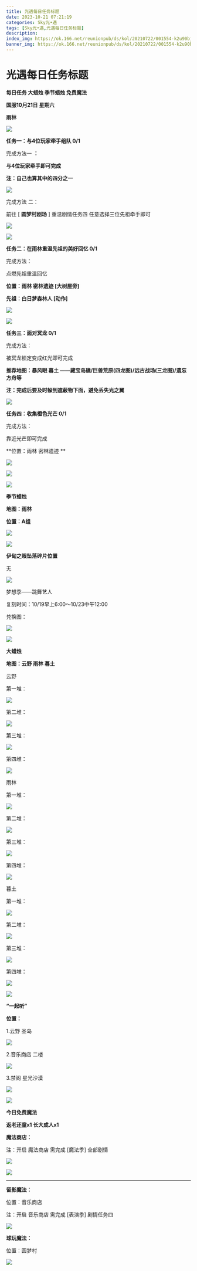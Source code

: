 ```yaml
---
title: 光遇每日任务标题
date: 2023-10-21 07:21:19
categories: Sky光•遇
tags: [Sky光•遇,光遇每日任务标题]
description: 
index_img: https://ok.166.net/reunionpub/ds/kol/20210722/001554-k2u90bj7ay.png?imageView&thumbnail=600x0&type=jpg
banner_img: https://ok.166.net/reunionpub/ds/kol/20210722/001554-k2u90bj7ay.png?imageView&thumbnail=600x0&type=jpg
---
```

# 光遇每日任务标题
**每日任务 大蜡烛 季节蜡烛 免费魔法**

 **国服10月21日 星期六**

 **雨林**

![](https://img.166.net/reunionpub/ds/kol/20231021/001507-sw4h0319ja.jpg)

 **任务一：与4位玩家牵手组队 0/1**

完成方法一 **：**

 **与4位玩家牵手即可完成**

 **注：自己也算其中的四分之一**

![](https://img.166.net/reunionpub/ds/kol/20231021/000236-adqhz2us7p.png)

完成方法 二：

前往 [ **圆梦村剧场** ] 重温剧情任务四 任意选择三位先祖牵手即可

![](https://img.166.net/reunionpub/ds/kol/20231021/000829-8vh0lmburt.png)

![](https://img.166.net/reunionpub/ds/kol/20231021/000906-wf2164s7pr.jpeg)

 **任务二：在雨林重温先祖的美好回忆 0/1**

完成方法：

点燃先祖重温回忆

 **位置：雨林 密林遗迹 [大树屋旁]**

 **先祖：白日梦森林人 [动作]**

![](https://img.166.net/reunionpub/ds/kol/20231021/000324-725atocj1u.jpg)

![](https://img.166.net/reunionpub/ds/kol/20231021/000332-5p8tb6lc0w.jpeg)

 **任务三：面对冥龙 0/1**

完成方法：

被冥龙锁定变成红光即可完成

 **推荐地图：暴风眼 暮土 ——藏宝岛礁/巨兽荒原(四龙图)/远古战场(三龙图)/遗忘方舟等**

 **注：完成后要及时躲到遮蔽物下面，避免丢失光之翼**

![](https://img.166.net/reunionpub/ds/kol/20231021/000403-usr274j01n.png)

 **任务四：收集橙色光芒 0/1**

完成方法：

靠近光芒即可完成

 **位置：雨林 密林遗迹   **

![](https://img.166.net/reunionpub/ds/kol/20231021/000436-yqb1rot5su.png)

![](https://img.166.net/reunionpub/ds/kol/20231021/000458-80ylikgr1o.jpeg)

![](https://img.166.net/reunionpub/ds/kol/20231014/003453-vozlin1q8p.png)

 **季节蜡烛**

 **地图：雨林**

 **位置：A组**

![](https://img.166.net/reunionpub/ds/kol/20231020/235425-csa49g0ylm.jpg)

![](https://img.166.net/reunionpub/ds/kol/20231014/003453-vozlin1q8p.png)

 **伊甸之眼坠落碎片位置**

无

![](https://img.166.net/reunionpub/ds/kol/20231014/002539-7uzhdl3t0m.png)

梦想季——跳舞艺人

复刻时间：10/19早上6:00～10/23中午12:00

兑换图：

![](https://img.166.net/reunionpub/ds/kol/20231019/235406-45qrsdc3nt.jpg)

![](https://img.166.net/reunionpub/ds/kol/20231014/002539-7uzhdl3t0m.png)

 **大蜡烛**

 **地图：云野 雨林 暮土**

云野

第一堆：

![](https://img.166.net/reunionpub/ds/kol/20231020/235612-je9a1h2iqz.png)

第二堆：

![](https://img.166.net/reunionpub/ds/kol/20231020/235625-pik6l4uj7v.png)

第三堆：

![](https://img.166.net/reunionpub/ds/kol/20231020/235637-qzd8bomc4k.png)

第四堆：

![](https://img.166.net/reunionpub/ds/kol/20231020/235652-3rio0stz9q.png)

雨林

第一堆：

![](https://img.166.net/reunionpub/ds/kol/20231020/002427-o1divumnep.jpeg)

第二堆：

![](https://img.166.net/reunionpub/ds/kol/20231020/002435-wo7mqp0gsk.jpeg)

第三堆：

![](https://img.166.net/reunionpub/ds/kol/20231020/002443-a1j7icy5bh.jpeg)

第四堆：

![](https://img.166.net/reunionpub/ds/kol/20231020/002450-n84jlda6qs.jpeg)

暮土

第一堆：

![](https://img.166.net/reunionpub/ds/kol/20231020/235810-qt7liw6bnc.png)

第二堆：

![](https://img.166.net/reunionpub/ds/kol/20231020/235822-inte8a12gj.png)

第三堆：

![](https://img.166.net/reunionpub/ds/kol/20231020/235832-ed8nkqw7jg.png)

第四堆：

![](https://img.166.net/reunionpub/ds/kol/20231020/235846-cvedk1nu5q.png)

![](https://img.166.net/reunionpub/ds/kol/20231014/003005-dok0cb2fuz.png)

 **“一起听”**

 **位置：**

1.云野 圣岛

![](https://img.166.net/reunionpub/ds/kol/20231014/004010-de83b4jwu6.jpeg)

2.音乐商店 二楼

![](https://img.166.net/reunionpub/ds/kol/20231014/004020-k8jwmpg94o.jpeg)

3.禁阁 星光沙漠

![](https://img.166.net/reunionpub/ds/kol/20231014/004040-1mpch2gvy6.png)

![](https://img.166.net/reunionpub/ds/kol/20231014/004048-gyt2imp830.png)

 **今日免费魔法**

 **返老还童x1 长大成人x1**

 **魔法商店：**

注：开启 魔法商店 需完成 [魔法季] 全部剧情

![](https://img.166.net/reunionpub/ds/kol/20231014/004605-qmuiowanf4.png)

![](https://img.166.net/reunionpub/ds/kol/20231020/235944-hus4ycgprw.jpeg)

 ****

**留影魔法：**

位置：音乐商店

注：开启 音乐商店 需完成 [表演季] 剧情任务四

![](https://img.166.net/reunionpub/ds/kol/20231014/004941-6k9cb1yuv0.png)

 **球玩魔法：**

位置：圆梦村

![](https://img.166.net/reunionpub/ds/kol/20231014/005022-4hnlvzm7iu.png)

